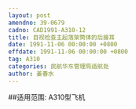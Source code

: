 ```yaml
---
layout: post
amendno: 39-0679
cadno: CAD1991-A310-12
title: 目视检查主起落架筒体的后接耳
date: 1991-11-06 00:00:00 +0800
effdate: 1991-11-06 00:00:00 +0800
tag: A310
categories: 民航华东管理局适航处
author: 姜春水
---
```


##适用范围:
A310型飞机

